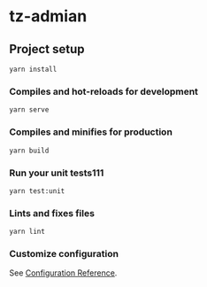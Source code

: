 # tz-admian

## Project setup
```
yarn install
```

### Compiles and hot-reloads for development
```
yarn serve
```

### Compiles and minifies for production
```
yarn build
```

### Run your unit tests111
```
yarn test:unit
```

### Lints and fixes files
```
yarn lint
```

### Customize configuration
See [Configuration Reference](https://cli.vuejs.org/config/).
